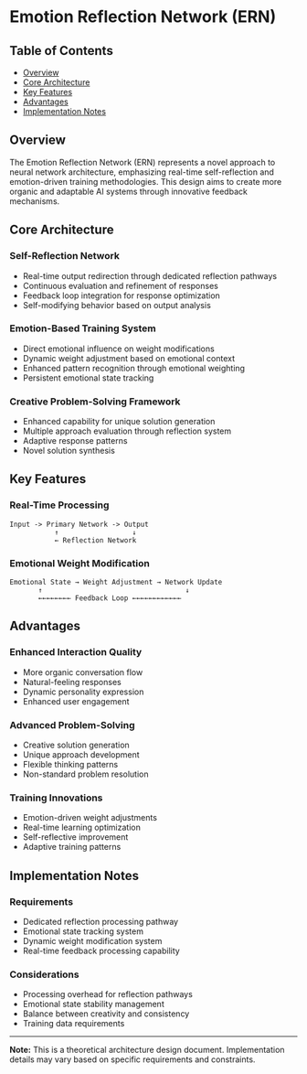 # Emotion Reflection Network (ERN)

## Table of Contents
* [Overview](#overview)
* [Core Architecture](#core-architecture)
* [Key Features](#key-features)
* [Advantages](#advantages)
* [Implementation Notes](#implementation-notes)

## Overview
The Emotion Reflection Network (ERN) represents a novel approach to neural network architecture, emphasizing real-time self-reflection and emotion-driven training methodologies. This design aims to create more organic and adaptable AI systems through innovative feedback mechanisms.

## Core Architecture

### Self-Reflection Network
* Real-time output redirection through dedicated reflection pathways
* Continuous evaluation and refinement of responses
* Feedback loop integration for response optimization
* Self-modifying behavior based on output analysis

### Emotion-Based Training System
* Direct emotional influence on weight modifications
* Dynamic weight adjustment based on emotional context
* Enhanced pattern recognition through emotional weighting
* Persistent emotional state tracking

### Creative Problem-Solving Framework
* Enhanced capability for unique solution generation
* Multiple approach evaluation through reflection system
* Adaptive response patterns
* Novel solution synthesis

## Key Features

### Real-Time Processing
```
Input -> Primary Network -> Output
           ↑                  ↓
           ← Reflection Network
```

### Emotional Weight Modification
```
Emotional State → Weight Adjustment → Network Update
       ↑                                   ↓
       ←←←←←←←← Feedback Loop ←←←←←←←←←←←←
```

## Advantages

### Enhanced Interaction Quality
* More organic conversation flow
* Natural-feeling responses
* Dynamic personality expression
* Enhanced user engagement

### Advanced Problem-Solving
* Creative solution generation
* Unique approach development
* Flexible thinking patterns
* Non-standard problem resolution

### Training Innovations
* Emotion-driven weight adjustments
* Real-time learning optimization
* Self-reflective improvement
* Adaptive training patterns

## Implementation Notes

### Requirements
* Dedicated reflection processing pathway
* Emotional state tracking system
* Dynamic weight modification system
* Real-time feedback processing capability

### Considerations
* Processing overhead for reflection pathways
* Emotional state stability management
* Balance between creativity and consistency
* Training data requirements

---

**Note:** This is a theoretical architecture design document. Implementation details may vary based on specific requirements and constraints.
